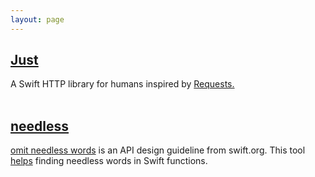 ```yaml
---
layout: page
---
```


<section>
<h2 class="list-post-title">
  <a href="http://justhttp.net">Just</a>
</h2>
A Swift HTTP library for humans inspired by
<a href="http://docs.python-requests.org">Requests.</a>
</section>

<br />

<section>
<h2 class="list-post-title">
    <a href="https://github.com/dduan/needless">needless</a>
</h2>
<a href="https://swift.org/documentation/api-design-guidelines/#omit-needless-words">
omit needless words</a> is an API design guideline from swift.org. This tool
<a href="http://duan.ca/2016/10/22/how-to-omit-needless-words/">helps</a>
finding needless words in Swift functions.
</section>
